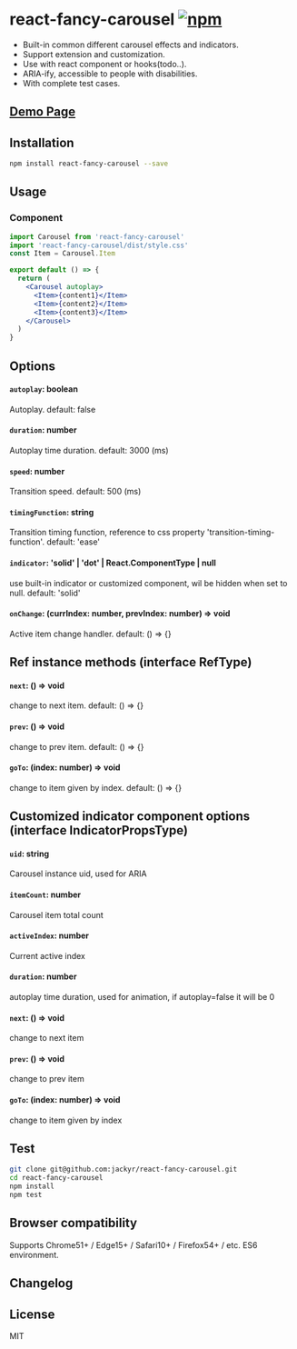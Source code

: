 # react-fancy-carousel [![npm](https://img.shields.io/npm/v/react-fancy-carousel.svg?style=flat-square)](https://www.npmjs.com/package/react-fancy-carousel)
- Built-in common different carousel effects and indicators.
- Support extension and customization.
- Use with react component or hooks(todo..).
- ARIA-ify, accessible to people with disabilities.
- With complete test cases.

## [Demo Page](https://jackyr.github.io/react-fancy-carousel/site/)

## Installation
```sh
npm install react-fancy-carousel --save
```

## Usage
### Component
```jsx
import Carousel from 'react-fancy-carousel'
import 'react-fancy-carousel/dist/style.css'
const Item = Carousel.Item

export default () => {
  return (
    <Carousel autoplay>
      <Item>{content1}</Item>
      <Item>{content2}</Item>
      <Item>{content3}</Item>
    </Carousel>
  )
}
```

<!-- ### Hooks
```jsx
import { useImageCarousel } from 'react-fancy-carousel'
import 'react-fancy-carousel/style.css'

export default () => {
  const imageCarousel = useImageCarousel({
    images: ['1.png', '2.png', '3.png'],
    autoplay: true,
  })
  return (
    <div>{imageCarousel}</div>
  )
}
``` -->

## Options
#### `autoplay`: boolean
Autoplay. default: false

#### `duration`: number
Autoplay time duration. default: 3000 (ms)

#### `speed`: number
Transition speed. default: 500 (ms)

#### `timingFunction`: string
Transition timing function, reference to css property 'transition-timing-function'. default: 'ease'

#### `indicator`: 'solid' | 'dot' | React.ComponentType | null
use built-in indicator or customized component, wil be hidden when set to null. default: 'solid'

#### `onChange`: (currIndex: number, prevIndex: number) => void
Active item change handler. default: () => {}

## Ref instance methods (interface RefType)
#### `next`: () => void
change to next item. default: () => {}

#### `prev`: () => void
change to prev item. default: () => {}

#### `goTo`: (index: number) => void
change to item given by index. default: () => {}

## Customized indicator component options (interface IndicatorPropsType)
#### `uid`: string
Carousel instance uid, used for ARIA

#### `itemCount`: number
Carousel item total count

#### `activeIndex`: number
Current active index

#### `duration`: number
autoplay time duration, used for animation, if autoplay=false it will be 0

#### `next`: () => void
change to next item

#### `prev`: () => void
change to prev item

#### `goTo`: (index: number) => void
change to item given by index

## Test
```sh
git clone git@github.com:jackyr/react-fancy-carousel.git
cd react-fancy-carousel
npm install
npm test
```

## Browser compatibility
Supports Chrome51+ / Edge15+ / Safari10+ / Firefox54+ / etc. ES6 environment.

## Changelog

## License
MIT